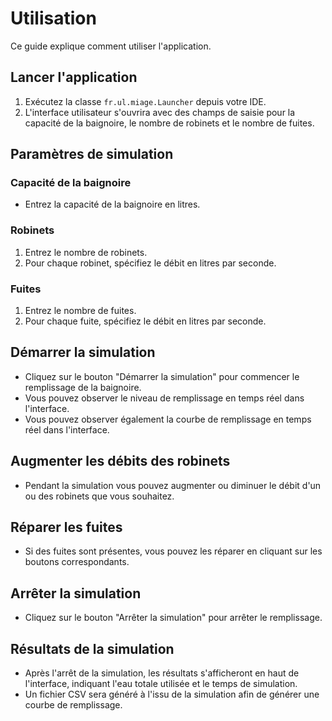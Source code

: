 # Utilisation

Ce guide explique comment utiliser l'application.

## Lancer l'application

1. Exécutez la classe `fr.ul.miage.Launcher` depuis votre IDE.
2. L'interface utilisateur s'ouvrira avec des champs de saisie pour la capacité de la baignoire, le nombre de robinets et le nombre de fuites.

## Paramètres de simulation

### Capacité de la baignoire

- Entrez la capacité de la baignoire en litres.

### Robinets

1. Entrez le nombre de robinets.
2. Pour chaque robinet, spécifiez le débit en litres par seconde.

### Fuites

1. Entrez le nombre de fuites.
2. Pour chaque fuite, spécifiez le débit en litres par seconde.

## Démarrer la simulation

- Cliquez sur le bouton "Démarrer la simulation" pour commencer le remplissage de la baignoire.
- Vous pouvez observer le niveau de remplissage en temps réel dans l'interface.
- Vous pouvez observer également la courbe de remplissage en temps réel dans l'interface.

## Augmenter les débits des robinets

- Pendant la simulation vous pouvez augmenter ou diminuer le débit d'un ou des robinets que vous souhaitez.



## Réparer les fuites

- Si des fuites sont présentes, vous pouvez les réparer en cliquant sur les boutons correspondants.

## Arrêter la simulation

- Cliquez sur le bouton "Arrêter la simulation" pour arrêter le remplissage.

## Résultats de la simulation

- Après l'arrêt de la simulation, les résultats s'afficheront en haut de l'interface, indiquant l'eau totale utilisée et le temps de simulation.
- Un fichier CSV sera généré à l'issu de la simulation afin de générer une courbe de remplissage.

